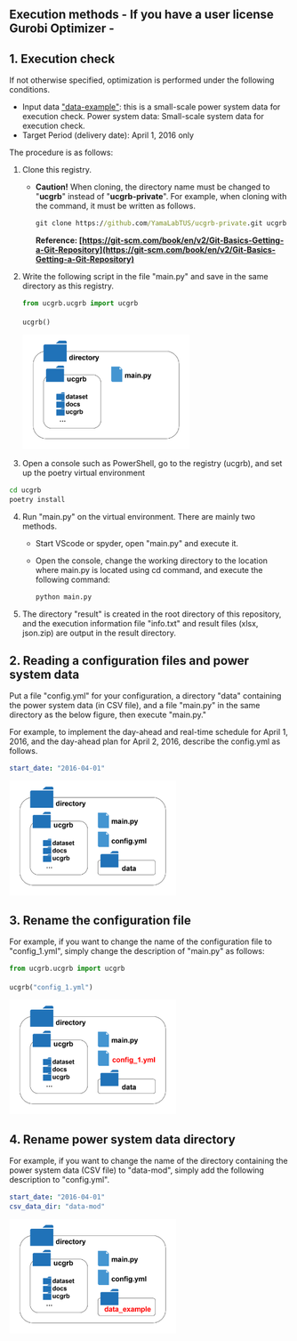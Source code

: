 ## Execution methods - If you have a user license Gurobi Optimizer -

## 1. Execution check

If not otherwise specified, optimization is performed under the following conditions.

- Input data ["data-example"](../../data_set/data-example): this is a small-scale power system data for execution check. Power system data: Small-scale system data  for execution check.
- Target Period (delivery date): April 1, 2016 only

The procedure is as follows:

1. Clone this registry.
     - **Caution!** When cloning, the directory name must be changed to "**ucgrb**" instead of "**ucgrb-private**". For example, when cloning with the command, it must be written as follows.

       ```cmd
       git clone https://github.com/YamaLabTUS/ucgrb-private.git ucgrb
       ```
       **Reference: [https://git-scm.com/book/en/v2/Git-Basics-Getting-a-Git-Repository](https://git-scm.com/book/en/v2/Git-Basics-Getting-a-Git-Repository)**


2. Write the following script in the file "main.py" and save in the same directory as this registry.

   ```python:main.py
   from ucgrb.ucgrb import ucgrb

   ucgrb()
   ```

   <img src="../img/03/directories_1.png" width="300" alt="Construct of directories">

3. Open a console such as PowerShell, go to the registry (ucgrb), and set up the poetry virtual environment

  ```cmd
  cd ucgrb
  poetry install
  ```

4. Run "main.py" on the virtual environment. There are mainly two methods.

   - Start VScode or spyder, open "main.py" and execute it.

   - Open the console, change the working directory to the location where main.py is located using cd command, and execute the following command:

     ```cmd
     python main.py
     ```

5. The directory "result" is created in the root directory of this repository, and the execution information file "info.txt" and result files (xlsx, json.zip) are output in the result directory.

## 2. Reading a configuration files and power system data

Put a file "config.yml" for your configuration, a directory "data" containing the power system data (in CSV file), and a file "main.py" in the same directory as the below figure, then execute "main.py."

For example, to implement the day-ahead and real-time schedule for April 1, 2016, and the day-ahead plan for April 2, 2016, describe the config.yml as follows.

```yml
start_date: "2016-04-01"
```

  <img src="../img/03/directories_2.png" width="300" alt="Construct of directories">

## 3. Rename the configuration file

For example, if you want to change the name of the configuration file to "config_1.yml", simply change the description of "main.py" as follows:

```python
from ucgrb.ucgrb import ucgrb

ucgrb("config_1.yml")
```

  <img src="../img/03/directories_3.png" width="300" alt="Construct of directories">

## 4. Rename power system data directory

For example, if you want to change the name of the directory containing the power system data (CSV file) to "data-mod", simply add the following description to "config.yml".

```yml
start_date: "2016-04-01"
csv_data_dir: "data-mod"
```

  <img src="../img/03/directories_4.png" width="300" alt="Construct of directories">

